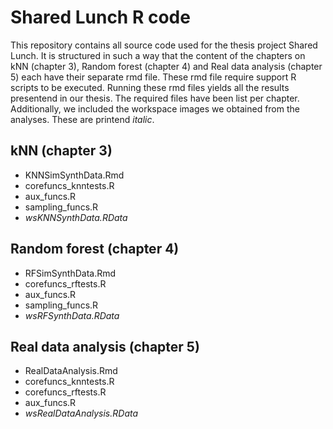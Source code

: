 # Shared Lunch R code
This repository contains all source code used for the thesis project Shared Lunch. It is structured in such a way that the content of the chapters on kNN (chapter 3), Random forest (chapter 4) and Real data analysis (chapter 5) each have their separate rmd file. These rmd file require support R scripts to be executed. Running these rmd files yields all the results presentend in our thesis. The required files have been list per chapter. Additionally, we included the workspace images we obtained from the analyses. These are printend *italic*.

## kNN (chapter 3)
- KNNSimSynthData.Rmd
- corefuncs_knntests.R
- aux_funcs.R
- sampling_funcs.R
- *wsKNNSynthData.RData*

## Random forest (chapter 4)
- RFSimSynthData.Rmd
- corefuncs_rftests.R
- aux_funcs.R
- sampling_funcs.R
- *wsRFSynthData.RData*

## Real data analysis (chapter 5) 
- RealDataAnalysis.Rmd
- corefuncs_knntests.R
- corefuncs_rftests.R
- aux_funcs.R
- *wsRealDataAnalysis.RData*
